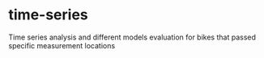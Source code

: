 # time-series
Time series analysis and different models evaluation for bikes that passed specific measurement locations

